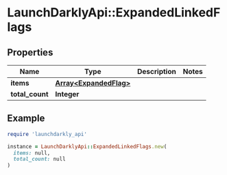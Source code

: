 # LaunchDarklyApi::ExpandedLinkedFlags

## Properties

| Name | Type | Description | Notes |
| ---- | ---- | ----------- | ----- |
| **items** | [**Array&lt;ExpandedFlag&gt;**](ExpandedFlag.md) |  |  |
| **total_count** | **Integer** |  |  |

## Example

```ruby
require 'launchdarkly_api'

instance = LaunchDarklyApi::ExpandedLinkedFlags.new(
  items: null,
  total_count: null
)
```

